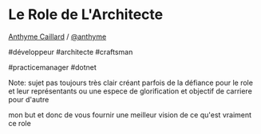 # Le Role de L'Architecte   

[Anthyme Caillard](mailto:anthyme.caillard@viseo.com) /
[@anthyme](http://twitter.com/anthyme)

\#développeur \#architecte \#craftsman 

\#practicemanager #dotnet

Note: sujet pas toujours très clair créant parfois de la défiance pour le role et leur représentants ou une espece de glorification et objectif de carriere pour d'autre

mon but et donc de vous fournir une meilleur vision de ce qu'est vraiment ce role
